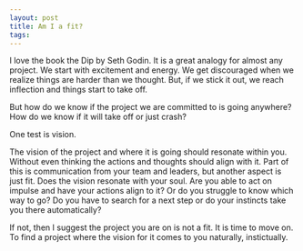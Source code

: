 ```yaml
---
layout: post
title: Am I a fit?
tags:
---
```


I love the book the Dip by Seth Godin. It is a great analogy for almost any project. We start with excitement and energy. We get discouraged when we realize things are harder than we thought. But, if we stick it out, we reach inflection and things start to take off. 

But how do we know if the project we are committed to is going anywhere? How do we know if it will take off or just crash?

One test is vision.

The vision of the project and where it is going should resonate within you. Without even thinking the actions and thoughts should align with it. Part of this is communication from your team and leaders, but another aspect is just fit. Does the vision resonate with your soul. Are you able to act on impulse and have your actions align to it? Or do you struggle to know which way to go? Do you have to search for a next step or do your instincts take you there automatically?

If not, then I suggest the project you are on is not a fit. It is time to move on. To find a project where the vision for it comes to you naturally, instictually. 